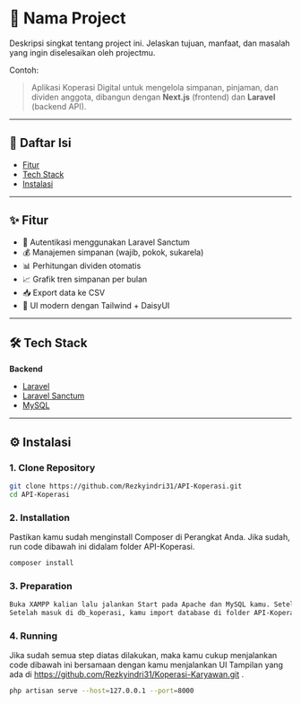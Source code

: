 # 🚀 Nama Project

Deskripsi singkat tentang project ini. Jelaskan tujuan, manfaat, dan masalah yang ingin diselesaikan oleh projectmu.

Contoh:

> Aplikasi Koperasi Digital untuk mengelola simpanan, pinjaman, dan dividen anggota, dibangun dengan **Next.js** (frontend) dan **Laravel** (backend API).

---

## 📌 Daftar Isi

-   [Fitur](#-fitur)
-   [Tech Stack](#-tech-stack)
-   [Instalasi](#-instalasi)

---

## ✨ Fitur

-   🔑 Autentikasi menggunakan Laravel Sanctum
-   💰 Manajemen simpanan (wajib, pokok, sukarela)
-   📊 Perhitungan dividen otomatis
-   📈 Grafik tren simpanan per bulan
-   📥 Export data ke CSV
-   🎨 UI modern dengan Tailwind + DaisyUI

---

## 🛠 Tech Stack

**Backend**

-   [Laravel](https://laravel.com/)
-   [Laravel Sanctum](https://laravel.com/docs/10.x/sanctum)
-   [MySQL](https://www.mysql.com/)

---

## ⚙ Instalasi

### 1. Clone Repository

```bash
git clone https://github.com/Rezkyindri31/API-Koperasi.git
cd API-Koperasi

```

### 2. Installation

Pastikan kamu sudah menginstall Composer di Perangkat Anda. Jika sudah, run code dibawah ini didalam folder API-Koperasi.

```bash
composer install

```

### 3. Preparation

```bash
Buka XAMPP kalian lalu jalankan Start pada Apache dan MySQL kamu. Setelah ituh kamu buat database baru dengan nama db_koperasi.
Setelah masuk di db_koperasi, kamu import database di folder API-Koperasi ke dalamnya. Untuk database di folder ini dengan nama db_koperasi.sql .

```

### 4. Running

Jika sudah semua step diatas dilakukan, maka kamu cukup menjalankan code dibawah ini bersamaan dengan kamu menjalankan UI Tampilan yang ada di https://github.com/Rezkyindri31/Koperasi-Karyawan.git .

```bash
php artisan serve --host=127.0.0.1 --port=8000

```
